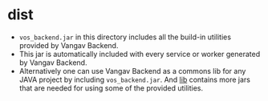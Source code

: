 # dist

+ `vos_backend.jar` in this directory includes all the build-in utilities provided by Vangav Backend.
+ This jar is automatically included with every service or worker generated by Vangav Backend.
+ Alternatively one can use Vangav Backend as a commons lib for any JAVA project by including `vos_backend.jar`. And [lib](https://github.com/vangav/vos_backend/tree/master/lib) contains more jars that are needed for using some of the provided utilities.
